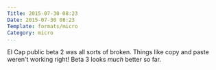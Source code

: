 ```yaml
---
Title: 2015-07-30 08:23
Date: 2015-07-30 08:23
Template: formats/micro
Category: micro
...
```


El Cap public beta 2 was all sorts of broken. Things like copy and paste weren't
working right! Beta 3 looks *much* better so far.
